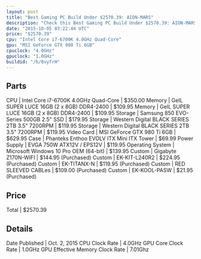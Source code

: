 ```yaml
---
layout: post
title: "Best Gaming PC Build Under $2570.39: AION-MARS"
description: "Check this Best Gaming PC Build Under $2570.39: AION-MARS. CPU: Intel Core i7-6700K 4.0GHz Quad-Core, Memory: GeIL SUPER LUCE 16GB (2 x 8GB) DDR4-2400, Memory: GeIL SUPER "
date: "2015-10-05 03:22:44 UTC"
price: "$2570.39"
cpu: "Intel Core i7-6700K 4.0GHz Quad-Core"
gpu: "MSI GeForce GTX 980 Ti 6GB"
cpuclock: "4.0GHz"
gpuclock: "1.0GHz"
buildid: "/b/8vyfrH"
---
```


## Parts

CPU | Intel Core i7-6700K 4.0GHz Quad-Core | $350.00
Memory | GeIL SUPER LUCE 16GB (2 x 8GB) DDR4-2400 | $109.95
Memory | GeIL SUPER LUCE 16GB (2 x 8GB) DDR4-2400 | $109.95
Storage | Samsung 850 EVO-Series 500GB 2.5" SSD | $179.95
Storage | Western Digital BLACK SERIES 2TB 3.5" 7200RPM | $119.95
Storage | Western Digital BLACK SERIES 2TB 3.5" 7200RPM | $119.95
Video Card | MSI GeForce GTX 980 Ti 6GB | $629.95
Case | Phanteks Enthoo EVOLV ITX Mini ITX Tower | $69.99
Power Supply | EVGA 750W ATX12V / EPS12V | $119.95
Operating System | Microsoft Windows 10 Pro OEM (64-bit) | $139.95
Custom | Gigabyte Z170N-WIFI | $144.95 (Purchased)
Custom | EK-KIT-L240R2 | $224.95 (Purchased)
Custom | EK-TITANX-N | $119.95 (Purchased)
Custom | RED SLEEVED CABLes | $109.00 (Purchased)
Custom | EK-KOOL-PASW | $21.95 (Purchased)

## Price

Total | $2570.39

## Details

Date Published | Oct. 2, 2015
CPU Clock Rate | 4.0GHz
GPU Core Clock Rate | 1.0GHz
GPU Effective Memory Clock Rate | 7.01Ghz